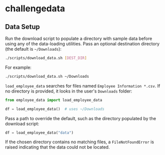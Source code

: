# challengedata

## Data Setup

Run the download script to populate a directory with sample data before using
any of the data-loading utilities. Pass an optional destination directory (the
default is `~/Downloads`):

```bash
./scripts/download_data.sh [DEST_DIR]
```

For example:

```bash
./scripts/download_data.sh ~/Downloads
```

`load_employee_data` searches for files named `Employee Information *.csv`.
If no directory is provided, it looks in the user's `Downloads` folder:

```python
from employee_data import load_employee_data

df = load_employee_data()  # uses ~/Downloads
```

Pass a path to override the default, such as the directory populated by the
download script:

```python
df = load_employee_data("data")
```

If the chosen directory contains no matching files, a `FileNotFoundError` is
raised indicating that the data could not be located.
